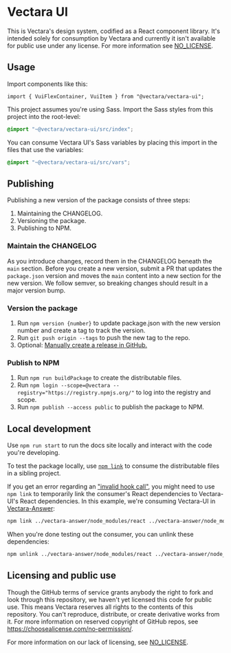 # Vectara UI

This is Vectara's design system, codified as a React component library. It's intended solely for consumption by Vectara and currently it isn't available for public use under any license. For more information see [NO_LICENSE](./NO_LICENSE).

## Usage

Import components like this:

```tsx
import { VuiFlexContainer, VuiItem } from "@vectara/vectara-ui";
```

This project assumes you're using Sass. Import the Sass styles from this project into the root-level:

```scss
@import "~@vectara/vectara-ui/src/index";
```

You can consume Vectara UI's Sass variables by placing this import in the files that use the variables:

```scss
@import "~@vectara/vectara-ui/src/vars";
```

## Publishing

Publishing a new version of the package consists of three steps:

1. Maintaining the CHANGELOG.
2. Versioning the package.
3. Publishing to NPM.

### Maintain the CHANGELOG

As you introduce changes, record them in the CHANGELOG beneath the `main` section. Before you create a new version, submit a PR that updates the `package.json` version and moves the `main` content into a new section for the new version. We follow semver, so breaking changes should result in a major version bump.

### Version the package

1. Run `npm version {number}` to update package.json with the new version number and create a tag to track the version.
2. Run `git push origin --tags` to push the new tag to the repo.
3. Optional: [Manually create a release in GitHub.](https://docs.github.com/en/repositories/releasing-projects-on-github/managing-releases-in-a-repository)

### Publish to NPM

1. Run `npm run buildPackage` to create the distributable files.
2. Run `npm login --scope=@vectara --registry="https://registry.npmjs.org/"` to log into the registry and scope.
3. Run `npm publish --access public` to publish the package to NPM.

## Local development

Use `npm run start` to run the docs site locally and interact with the code you're developing.

To test the package locally, use [`npm link`](https://docs.npmjs.com/cli/v9/commands/npm-link) to consume the distributable files in a sibling project.

If you get an error regarding an ["invalid hook call"](https://iws.io/2022/invalid-hook-multiple-react-instances), you might need to use `npm link` to temporarily link the consumer's React dependencies to Vectara-UI's React dependencies. In this example, we're consuming Vectara-UI in [Vectara-Answer](https://github.com/vectara/vectara-answer):

```bash
npm link ../vectara-answer/node_modules/react ../vectara-answer/node_modules/react-dom ../vectara-answer/node_modules/react-router-dom
```

When you're done testing out the consumer, you can unlink these dependencies:

```bash
npm unlink ../vectara-answer/node_modules/react ../vectara-answer/node_modules/react-dom ../vectara-answer/node_modules/react-router-dom
```

## Licensing and public use

Though the GitHub terms of service grants anybody the right to fork and look through this repository, we haven't yet licensed this code for public use. This means Vectara reserves all rights to the contents of this repository. You can't reproduce, distribute, or create derivative works from it. For more information on reserved copyright of GitHub repos, see https://choosealicense.com/no-permission/.

For more information on our lack of licensing, see [NO_LICENSE](./NO_LICENSE).
